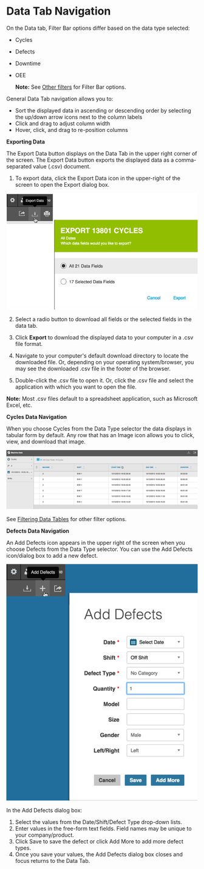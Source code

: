 # Data Tab Navigation

On the Data tab, Filter Bar options differ based on the data type selected:

* Cycles
* Defects
* Downtime
* OEE

  **Note:** See [Other filters](../generalNavigation/OtherFilters.md) for Filter Bar options.


General Data Tab navigation allows you to:

* Sort the displayed data in ascending or descending order by selecting the up\/down arrow icons next to the column labels
* Click and drag to adjust column width
* Hover, click, and drag to re-position columns

**Exporting Data**

The Export Data button displays on the Data Tab in the upper right corner of the screen. The Export Data button exports the displayed data as a comma-separated value \(.csv\) document.

1. To export data, click the Export Data icon in the upper-right of the screen to open the Export dialog box.

  ![](exportDataButton3.png)

2. Select a radio button to download all fields or the selected fields in the data tab.

3. Click **Export** to download the displayed data to your computer in a .csv file format.
4. Navigate to your computer's default download directory to locate the downloaded file. Or, depending on your operating system\/browser, you may see the downloaded .csv file in the footer of the browser.
5. Double-click the .csv file to open it. Or, click the .csv file and select the application with which you want to open the file.

  **Note:** Most .csv files default to a spreadsheet application, such as Microsoft Excel, etc.


**Cycles Data Navigation**

When you choose Cycles from the Data Type selector the data displays in tabular form by default. Any row that has an Image icon allows you to click, view, and download that image.

![](dataTabCycleExample2_5_25_16FirstExample.png)

See [Filtering Data Tables](../dataTab/filteringDataTables.md) for other filter options.

**Defects Data Navigation**

An Add Defects icon appears in the upper right of the screen when you choose Defects from the Data Type selector. You can use the Add Defects icon\/dialog box to add a new defect.

![](dataTabDefectNav2.png)

In the Add Defects dialog box:

1. Select the values from the Date\/Shift\/Defect Type drop-down lists.
2. Enter values in the free-form text fields. Field names may be unique to your company\/product. 
3. Click Save to save the defect or click Add More to add more defect types.
4. Once you save your values, the Add Defects dialog box closes and focus returns to the Data Tab.

